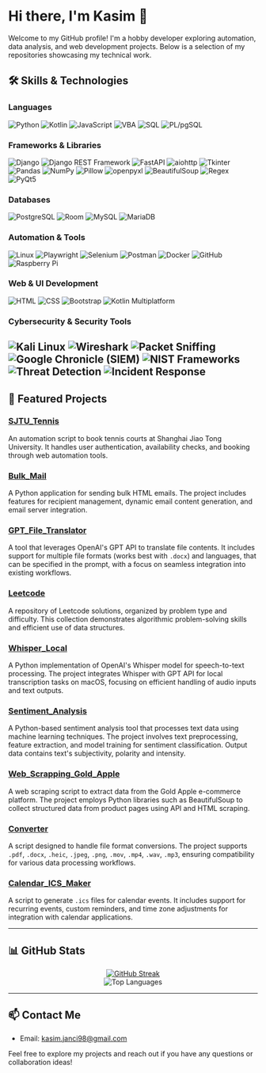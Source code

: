 # Hi there, I'm Kasim 👋

Welcome to my GitHub profile! I'm a hobby developer exploring automation, data analysis, and web development projects. Below is a selection of my repositories showcasing my technical work.

## 🛠️ Skills & Technologies

### Languages
![Python](https://img.shields.io/badge/Python-3776AB?style=for-the-badge&logo=python&logoColor=white)
![Kotlin](https://img.shields.io/badge/Kotlin-7F52FF?style=for-the-badge&logo=kotlin&logoColor=white)
![JavaScript](https://img.shields.io/badge/JavaScript-F7DF1E?style=for-the-badge&logo=javascript&logoColor=black)
![VBA](https://img.shields.io/badge/VBA-004B87?style=for-the-badge&logo=microsoft-excel&logoColor=white)
![SQL](https://img.shields.io/badge/SQL-025E8C?style=for-the-badge&logo=sqlite&logoColor=white)
![PL/pgSQL](https://img.shields.io/badge/PL/pgSQL-336791?style=for-the-badge&logo=postgresql&logoColor=white)

### Frameworks & Libraries
![Django](https://img.shields.io/badge/Django-092E20?style=for-the-badge&logo=django&logoColor=white)
![Django REST Framework](https://img.shields.io/badge/DRF-ff1709?style=for-the-badge&logo=django&logoColor=white)
![FastAPI](https://img.shields.io/badge/FastAPI-005571?style=for-the-badge&logo=fastapi&logoColor=white)
![aiohttp](https://img.shields.io/badge/aiohttp-005571?style=for-the-badge&logo=python&logoColor=white)
![Tkinter](https://img.shields.io/badge/Tkinter-FF69B4?style=for-the-badge&logo=python&logoColor=white)
![Pandas](https://img.shields.io/badge/Pandas-150458?style=for-the-badge&logo=pandas&logoColor=white)
![NumPy](https://img.shields.io/badge/NumPy-013243?style=for-the-badge&logo=numpy&logoColor=white)
![Pillow](https://img.shields.io/badge/Pillow-9C27B0?style=for-the-badge&logo=python&logoColor=white)
![openpyxl](https://img.shields.io/badge/openpyxl-3C78D8?style=for-the-badge&logo=python&logoColor=white)
![BeautifulSoup](https://img.shields.io/badge/BeautifulSoup-4B8BBE?style=for-the-badge&logo=python&logoColor=white)
![Regex](https://img.shields.io/badge/Regex-E10098?style=for-the-badge&logo=python&logoColor=white)
![PyQt5](https://img.shields.io/badge/PyQt5-41CD52?style=for-the-badge&logo=qt&logoColor=white)

### Databases
![PostgreSQL](https://img.shields.io/badge/PostgreSQL-336791?style=for-the-badge&logo=postgresql&logoColor=white)
![Room](https://img.shields.io/badge/Room-FF6F00?style=for-the-badge&logo=sqlite&logoColor=white)
![MySQL](https://img.shields.io/badge/MySQL-4479A1?style=for-the-badge&logo=mysql&logoColor=white)
![MariaDB](https://img.shields.io/badge/MariaDB-003545?style=for-the-badge&logo=mariadb&logoColor=white)

### Automation & Tools
![Linux](https://img.shields.io/badge/Linux%20(OS%20+%20CLI)-000000?style=for-the-badge&logo=linux&logoColor=white)
![Playwright](https://img.shields.io/badge/Playwright-2EAD33?style=for-the-badge&logo=playwright&logoColor=white)
![Selenium](https://img.shields.io/badge/Selenium-43B02A?style=for-the-badge&logo=selenium&logoColor=white)
![Postman](https://img.shields.io/badge/Postman-FF6C37?style=for-the-badge&logo=postman&logoColor=white)
![Docker](https://img.shields.io/badge/Docker-2496ED?style=for-the-badge&logo=docker&logoColor=white)
![GitHub](https://img.shields.io/badge/GitHub-181717?style=for-the-badge&logo=github&logoColor=white)
![Raspberry Pi](https://img.shields.io/badge/Raspberry_Pi-C51A4A?style=for-the-badge&logo=raspberry-pi&logoColor=white)

### Web & UI Development
![HTML](https://img.shields.io/badge/HTML-E34F26?style=for-the-badge&logo=html5&logoColor=white)
![CSS](https://img.shields.io/badge/CSS-1572B6?style=for-the-badge&logo=css3&logoColor=white)
![Bootstrap](https://img.shields.io/badge/Bootstrap-563D7C?style=for-the-badge&logo=bootstrap&logoColor=white)
![Kotlin Multiplatform](https://img.shields.io/badge/Kotlin_Multiplatform-7F52FF?style=for-the-badge&logo=kotlin&logoColor=white)

### Cybersecurity & Security Tools
![Kali Linux](https://img.shields.io/badge/Kali_Linux-557C94?style=for-the-badge&logo=kalilinux&logoColor=white)
![Wireshark](https://img.shields.io/badge/Wireshark-1679B9?style=for-the-badge&logo=wireshark&logoColor=white)
![Packet Sniffing](https://img.shields.io/badge/Packet%20Sniffing-E53935?style=for-the-badge&logo=gnuprivacyguard&logoColor=white)
![Google Chronicle (SIEM)](https://img.shields.io/badge/Google%20SIEM%20(Chronicle)-4285F4?style=for-the-badge&logo=google&logoColor=white)
![NIST Frameworks](https://img.shields.io/badge/NIST%20Frameworks-FF7043?style=for-the-badge)
![Threat Detection](https://img.shields.io/badge/Threat%20Detection-C2185B?style=for-the-badge)
![Incident Response](https://img.shields.io/badge/Incident%20Response-5E35B1?style=for-the-badge)
---

## 📂 Featured Projects

### [SJTU_Tennis](https://github.com/kasyan1337/SJTU_tennis)
An automation script to book tennis courts at Shanghai Jiao Tong University. It handles user authentication, availability checks, and booking through web automation tools.

### [Bulk_Mail](https://github.com/kasyan1337/bulk_mail)
A Python application for sending bulk HTML emails. The project includes features for recipient management, dynamic email content generation, and email server integration.

### [GPT_File_Translator](https://github.com/kasyan1337/GPT_file_translator)
A tool that leverages OpenAI's GPT API to translate file contents. It includes support for multiple file formats (works best with `.docx`) and languages, that can be specified in the prompt, with a focus on seamless integration into existing workflows.

### [Leetcode](https://github.com/kasyan1337/Leetcode)
A repository of Leetcode solutions, organized by problem type and difficulty. This collection demonstrates algorithmic problem-solving skills and efficient use of data structures.

### [Whisper_Local](https://github.com/kasyan1337/whisper_local)
A Python implementation of OpenAI's Whisper model for speech-to-text processing. The project integrates Whisper with GPT API for local transcription tasks on macOS, focusing on efficient handling of audio inputs and text outputs.

### [Sentiment_Analysis](https://github.com/kasyan1337/Sentiment_Analysis)
A Python-based sentiment analysis tool that processes text data using machine learning techniques. The project involves text preprocessing, feature extraction, and model training for sentiment classification. Output data contains text's subjectivity, polarity and intensity.

### [Web_Scrapping_Gold_Apple](https://github.com/kasyan1337/Web_scrapping_gold_apple)
A web scraping script to extract data from the Gold Apple e-commerce platform. The project employs Python libraries such as BeautifulSoup to collect structured data from product pages using API and HTML scraping.

### [Converter](https://github.com/kasyan1337/Converter)
A script designed to handle file format conversions. The project supports `.pdf`, `.docx`, `.heic`, `.jpeg`, `.png`, `.mov`, `.mp4`, `.wav`, `.mp3`, ensuring compatibility for various data processing workflows.

### [Calendar_ICS_Maker](https://github.com/kasyan1337/Calendar_ics_maker)
A script to generate `.ics` files for calendar events. It includes support for recurring events, custom reminders, and time zone adjustments for integration with calendar applications.

---

## 📊 GitHub Stats
<p align="center">
  <a href="https://github.com/DenverCoder1/github-readme-streak-stats">
    <img src="https://github-readme-streak-stats.herokuapp.com/?user=kasyan1337&theme=github-dark&hide_border=true" alt="GitHub Streak"/>
  </a>
  <br/>
  <img src="https://github-readme-stats-rf9te9dxb-kasyan1337s-projects.vercel.app/api/top-langs/?username=kasyan1337&layout=compact&theme=radical&hide_border=true&count_private=true" alt="Top Languages"/>
</p>

---

## 📫 Contact Me

- Email: kasim.janci98@gmail.com

Feel free to explore my projects and reach out if you have any questions or collaboration ideas!
